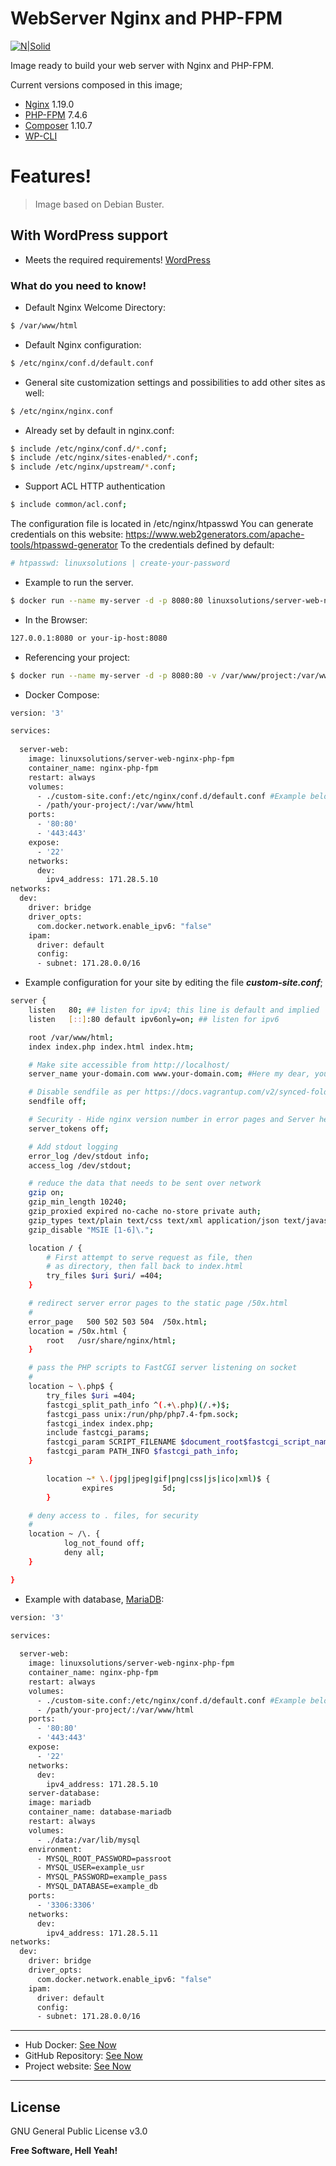 # WebServer Nginx and PHP-FPM

[![N|Solid](https://linuxsolutions.xyz/linuxSolution.jpeg)](https://linuxsolutions.xyz)

Image ready to build your web server with Nginx and PHP-FPM.

Current versions composed in this image;
  - [Nginx](http://nginx.org/en/download.html) 1.19.0
  - [PHP-FPM](https://www.php.net/manual/en/install.fpm.php) 7.4.6
  - [Composer](https://getcomposer.org/doc/00-intro.md) 1.10.7
  - [WP-CLI](https://developer.wordpress.org/cli/commands/)

# Features!

> Image based on Debian Buster.

## With WordPress support

* Meets the required requirements! [WordPress](https://make.wordpress.org/hosting/handbook/handbook/server-environment/#php-extensions)

### What do you need to know!

* Default Nginx Welcome Directory:

```sh
$ /var/www/html
```

* Default Nginx configuration:

```sh
$ /etc/nginx/conf.d/default.conf
```

* General site customization settings and possibilities to add other sites as well:

```sh
$ /etc/nginx/nginx.conf
```

* Already set by default in nginx.conf:

```sh
$ include /etc/nginx/conf.d/*.conf;
$ include /etc/nginx/sites-enabled/*.conf;
$ include /etc/nginx/upstream/*.conf;
```

* Support ACL HTTP authentication

```sh
$ include common/acl.conf;
```

The configuration file is located in /etc/nginx/htpasswd
You can generate credentials on this website: https://www.web2generators.com/apache-tools/htpasswd-generator
To the credentials defined by default:

```sh
# htpasswd: linuxsolutions | create-your-password
```

* Example to run the server.

```sh
$ docker run --name my-server -d -p 8080:80 linuxsolutions/server-web-nginx-php-fpm
```

* In the Browser:

```sh
127.0.0.1:8080 or your-ip-host:8080
```

* Referencing your project:

```sh
$ docker run --name my-server -d -p 8080:80 -v /var/www/project:/var/www/html linuxsolutions/server-web-nginx-php-fpm
```

* Docker Compose:

```sh
version: '3'

services:
  
  server-web:
    image: linuxsolutions/server-web-nginx-php-fpm
    container_name: nginx-php-fpm 
    restart: always
    volumes:
      - ./custom-site.conf:/etc/nginx/conf.d/default.conf #Example below
      - /path/your-project/:/var/www/html
    ports:
      - '80:80'
      - '443:443'
    expose:
      - '22'
    networks: 
      dev:
        ipv4_address: 171.28.5.10
networks: 
  dev:
    driver: bridge
    driver_opts:
      com.docker.network.enable_ipv6: "false"
    ipam:
      driver: default
      config:
      - subnet: 171.28.0.0/16
```

* Example configuration for your site by editing the file ***custom-site.conf***; 

```sh
server {
    listen   80; ## listen for ipv4; this line is default and implied
    listen   [::]:80 default ipv6only=on; ## listen for ipv6

    root /var/www/html;
    index index.php index.html index.htm;

    # Make site accessible from http://localhost/
    server_name your-domain.com www.your-domain.com; #Here my dear, you put your domain!

    # Disable sendfile as per https://docs.vagrantup.com/v2/synced-folders/virtualbox.html
    sendfile off;

    # Security - Hide nginx version number in error pages and Server header
    server_tokens off;

    # Add stdout logging
    error_log /dev/stdout info;
    access_log /dev/stdout;

    # reduce the data that needs to be sent over network
    gzip on;
    gzip_min_length 10240;
    gzip_proxied expired no-cache no-store private auth;
    gzip_types text/plain text/css text/xml application/json text/javascript application/x-javascript application/xml;
    gzip_disable "MSIE [1-6]\.";

    location / {
        # First attempt to serve request as file, then
        # as directory, then fall back to index.html
        try_files $uri $uri/ =404;
    }

    # redirect server error pages to the static page /50x.html
    #
    error_page   500 502 503 504  /50x.html;
    location = /50x.html {
        root   /usr/share/nginx/html;
    }

    # pass the PHP scripts to FastCGI server listening on socket
    #
    location ~ \.php$ {
        try_files $uri =404;
        fastcgi_split_path_info ^(.+\.php)(/.+)$;
        fastcgi_pass unix:/run/php/php7.4-fpm.sock;
        fastcgi_index index.php;
        include fastcgi_params;
        fastcgi_param SCRIPT_FILENAME $document_root$fastcgi_script_name;
        fastcgi_param PATH_INFO $fastcgi_path_info;
    }

        location ~* \.(jpg|jpeg|gif|png|css|js|ico|xml)$ {
                expires           5d;
        }

    # deny access to . files, for security
    #
    location ~ /\. {
            log_not_found off;
            deny all;
    }

}
```

* Example with database, [MariaDB](https://hub.docker.com/_/mariadb):

```sh
version: '3'

services:
  
  server-web:
    image: linuxsolutions/server-web-nginx-php-fpm
    container_name: nginx-php-fpm 
    restart: always
    volumes:
      - ./custom-site.conf:/etc/nginx/conf.d/default.conf #Example below
      - /path/your-project/:/var/www/html
    ports:
      - '80:80'
      - '443:443'
    expose:
      - '22'
    networks: 
      dev:
        ipv4_address: 171.28.5.10
    server-database:
    image: mariadb
    container_name: database-mariadb
    restart: always
    volumes:
      - ./data:/var/lib/mysql
    environment:
      - MYSQL_ROOT_PASSWORD=passroot
      - MYSQL_USER=example_usr              
      - MYSQL_PASSWORD=example_pass
      - MYSQL_DATABASE=example_db               
    ports:
      - '3306:3306'
    networks: 
      dev:
        ipv4_address: 171.28.5.11
networks: 
  dev:
    driver: bridge
    driver_opts:
      com.docker.network.enable_ipv6: "false"
    ipam:
      driver: default
      config:
      - subnet: 171.28.0.0/16
```

---
* Hub Docker: [See Now](https://hub.docker.com/r/linuxsolutions/server-web-nginx-php-fpm)
* GitHub Repository: [See Now](https://github.com/Open-Linux-Solutions/server-web-nginx-php-fpm)
* Project website: [See Now](https://linuxsolutions.xyz/web-server-nginx-php-fpm)
---

License
----

GNU General Public License v3.0


**Free Software, Hell Yeah!**
